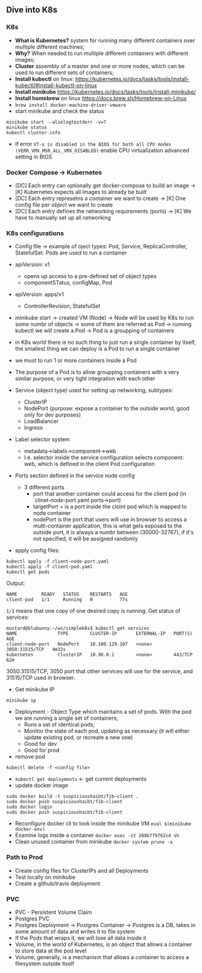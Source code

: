 ## Dive into K8s 

### K8s
* **What is Kubernetes?** system for running many different containers over multiple different machines;
* **Why?** When needed to run multiple different containers with different images;
* **Cluster** assembly of a master and one or more nodes, which can be used to run different sets of containers;
* **Install kubectl** on linux: https://kubernetes.io/docs/tasks/tools/install-kubectl/#install-kubectl-on-linux
* **Install minikube** https://kubernetes.io/docs/tasks/tools/install-minikube/
* **Install homebrew** on linux https://docs.brew.sh/Homebrew-on-Linux
* <optional> `brew install docker-machine-driver-vmware`
* start minikube and check the status
```
minikube start --alsologtostderr -v=7
minikube status
kubectl cluster-info
```
* if error `VT-x is disabled in the BIOS for both all CPU modes (VERR_VMX_MSR_ALL_VMX_DISABLED)` enable CPU virtualization advanced setting in BIOS 

### Docker Compose -> Kubernetes
* [DC] Each entry can optionally get docker-compose to build an image -> [K] Kubernetes expects all images to already be built
* [DC] Each entry represetns a container we want to create -> [K] One config file per *object* we want to create
* [DC] Each entry defines the networking requirements (ports) -> [K] We have to manually set up all networking

### K8s configurations
* Config file -> example of oject types: Pod, Service, ReplicaController, StatefulSet. Pods are used to run a container
* apiVersion: v1
  * opens up access to a pre-defined set of object types 
  * componentSTatus, configMap, Pod
* apiVersion: apps/v1
  * ControllerRevision, StatefulSet 
* minikube start -> 
    created VM (Node) -> 
      Node will be used by K8s to run some numbr of objects -> 
      some of them are referred as Pod -> 
      running kubectl we will create a Pod ->
      Pod is a groupping of containers
      
* in K8s world there is no such thing to just run a single container by itself, the smallest thing we can deploy is a Pod to run a single container
* we must to run 1 or more containers inside a Pod
* The purpose of a Pod is to allow groupping containers with a very similar purpose, or very tight integration with each other
* Service (object type) used for setting up networking, subtypes:
  * ClusterIP
  * NodePort (purpose: expose a container to the outside world, good only for dev purposes)
  * LoadBalancer
  * Ingress
* Label selector system
  * metadata->labels->component->web
  * I.e. selector inside the service configuration selects component: web, which is defined in the client Pod configuration
* Ports section defined in the service node config
  * 3 different ports
    * port that another container could access for the client pod (in `clinet-node-port.yaml ports->port)
    * targetPort = is a port inside the cloint pod which is mapped to node container
    * nodePort is the port that users will use in browser to access a multi-container application, this is what gets exposed to the outside port, it is always a numbr between (30000-32767), if it's not specified, it will be assigned randomly
* apply config files:
```
kubectl apply -f client-node-port.yaml 
kubectl apply -f client-pod.yaml
kubectl get pods
```
Output:
```
NAME         READY   STATUS    RESTARTS   AGE
client-pod   1/1     Running   0          77s
```
`1/1` means that one copy of one desired copy is running.
Get status of services:
```
mustard@blubunny:~/ws/simplek8s$ kubectl get services
NAME               TYPE        CLUSTER-IP       EXTERNAL-IP   PORT(S)          AGE
client-node-port   NodePort    10.100.129.107   <none>        3050:31515/TCP   4m32s
kubernetes         ClusterIP   10.96.0.1        <none>        443/TCP          62m
```
3050:31515/TCP, 3050 port that other services will use for the service, and 31515/TCP used in browser.
* Get minikube IP
```
minikube ip
```
* Deployment - Object Type which maintains a set of pods. With the pod we are running a single set of containers;
  * Runs a set of identical pods;
  * Monitor the state of each pod, updating as necessary (it will either update existing pod, or recreate a new one)
  * Good for dev
  * Good for prod
* remove pod 
```
kubectl delete -f <config file>
```
* `kubectl get deployments` <- get current deployments
* update docker image
```
sudo docker build -t suspicioushaibt/fib-client .
sudo docker push suspicioushaibt/fib-client
sudo docker login
sudo docker push suspicioushaibt/fib-client
```
* Reconfigure docker cli to look inside the minikube VM `eval $(minikube docker-env)`
* Examine logs inside a container `docker exec -it 208b7f9762c4 sh`
* Clean unused container from minikube `docker system prune -a`
### Path to Prod
* Create config files for ClusterIPs and all Deployments
* Test locally on minikube
* Create a github/travis deployment
### PVC
* PVC - Persistent Volume Claim
* Postgres PVC
* Postgres Deployment -> Postgres Container -> Postgres is a DB, takes in some amount of data and writes it to file system
* If the Pods that wraps it, we will lose all data inside it
* Volume, in the world of Kubernetes, is an object that allows a container to store data at the pod level
* Volume, generally, is a mechanism that allows a container to access a filesystem outside itself 
